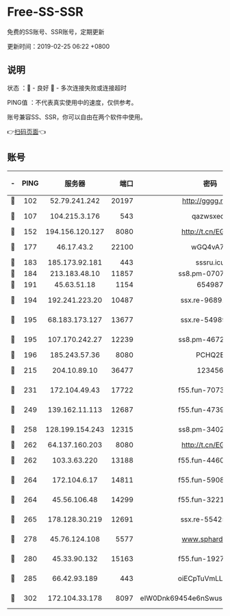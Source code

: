 # Free-SS-SSR

免费的SS账号、SSR账号，定期更新

更新时间：2019-02-25 06:22 +0800

## 说明

状态     ：🙂 - 良好 🙁 - 多次连接失败或连接超时

PING值   ：不代表真实使用中的速度，仅供参考。

账号兼容SS、SSR，你可以自由在两个软件中使用。

👉[扫码页面](https://liesauer.github.io/free-ss-ssr.github.io/)👈

## 账号

|-|PING|服务器|端口|密码|加密方式|区域|
|:----:|:----:|:-----:|-----:|:----:|:----:|:----:|
|🙂|102|52.79.241.242|20197|http://gggg.rocks|chacha20|KR|
|🙂|107|104.215.3.176|543|qazwsxedc|aes-256-gcm|JP|
|🙂|152|194.156.120.127|8080|http://t.cn/EGJIyrl|rc4-md5|RU|
|🙂|177|46.17.43.2|22100|wGQ4vA7D|aes-256-gcm|RU|
|🙂|183|185.173.92.181|443|sssru.icu|rc4-md5|RU|
|🙂|184|213.183.48.10|11857|ss8.pm-07077864|rc4-md5|RU|
|🙂|191|45.63.51.18|1154|654987|chacha20|US|
|🙂|194|192.241.223.20|10487|ssx.re-96891906|aes-256-cfb|US|
|🙂|195|68.183.173.127|13677|ssx.re-54989679|aes-256-cfb|US|
|🙂|195|107.170.242.27|12239|ss8.pm-46728067|aes-256-cfb|US|
|🙂|196|185.243.57.36|8080|PCHQ2E|rc4-md5|US|
|🙂|215|204.10.89.10|36477|123456|aes-256-cfb|US|
|🙂|231|172.104.49.43|17722|f55.fun-70732779|aes-256-cfb|SG|
|🙂|249|139.162.11.113|12687|f55.fun-47392375|aes-256-cfb|SG|
|🙂|258|128.199.154.243|12315|ss8.pm-34025795|aes-256-cfb|SG|
|🙂|262|64.137.160.203|8080|http://t.cn/EGJIyrl|rc4-md5|CA|
|🙂|262|103.3.63.220|13188|f55.fun-44609917|aes-256-cfb|SG|
|🙂|264|172.104.6.17|14811|f55.fun-59087446|aes-256-cfb|US|
|🙂|264|45.56.106.48|14299|f55.fun-32217905|aes-256-cfb|US|
|🙂|265|178.128.30.219|12691|ssx.re-55425348|aes-256-cfb|SG|
|🙂|278|45.76.124.108|5577|www.sphard.com|aes-256-cfb|AU|
|🙂|280|45.33.90.132|15163|f55.fun-19270599|aes-256-cfb|US|
|🙂|285|66.42.93.189|443|oiECpTuVmLLxk4Ts|aes-256-cfb|US|
|🙂|302|172.104.33.178|8097|eIW0Dnk69454e6nSwuspv9DmS201tQ0D|aes-256-cfb|SG|
